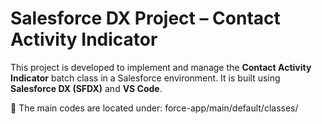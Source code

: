 # Salesforce DX Project – Contact Activity Indicator

This project is developed to implement and manage the **Contact Activity Indicator** batch class in a Salesforce environment. It is built using **Salesforce DX (SFDX)** and **VS Code**.


🎯 The main codes are located under: force-app/main/default/classes/

